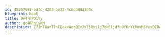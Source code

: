 ```yaml
---
id: 45257991-bdfd-4203-be32-4c6dd08d1b9c
blueprint: book
title: 9e4FnPO1Yy
author: gc4RRniyKM
description: Z7InT8anTlhFEckxAegQInJxl5Ryi1j7bNQljdfu0fKnYLkmxM5YxxDERd0g9PLVn4NhHWMUGkZJIvaEZj6HiF8DWKIJ5wS7uoZW
---
```


